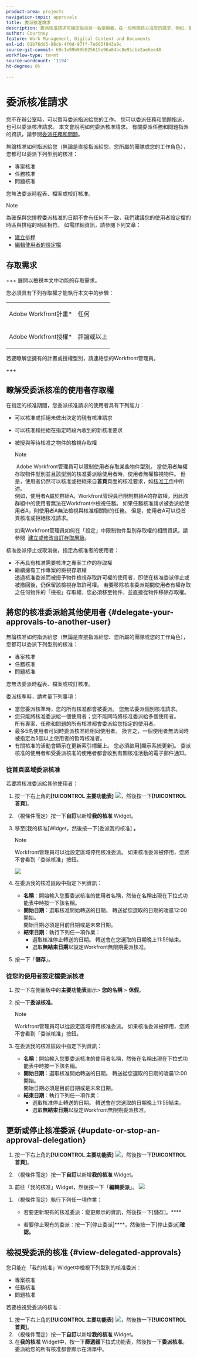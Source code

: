 ```yaml
---
product-area: projects
navigation-topic: approvals
title: 委派核准請求
description: 委派核准請求可讓您指派另一名使用者，在一段時間核心准您的請求，例如，當您休假時。
author: Courtney
feature: Work Management, Digital Content and Documents
exl-id: 01b76dd5-98cb-4f0d-97ff-7e665f843a9c
source-git-commit: 69c1e99b996025615e96a84bc8e91cbe2ae6ee48
workflow-type: tm+mt
source-wordcount: '1194'
ht-degree: 0%

---
```


# 委派核准請求

您不在辦公室時，可以暫時委派指派給您的工作。 您可以委派任務和問題指派，也可以委派核准請求。 本文會說明如何委派核准請求。 有關委派任務和問題指派的資訊，請參閱[委派任務和問題](../../manage-work/delegate-work/how-to-delegate-work.md)。

無論核准如何指派給您（無論是直接指派給您、您所屬的團隊或您的工作角色），您都可以委派下列型別的核准：

* 專案核准
* 任務核准
* 問題核准

您無法委派時程表、檔案或校訂核准。

>[!NOTE]
>
>為確保與您排程委派核准的日期不會有任何不一致，我們建議您的使用者設定檔的時區與排程的時區相符。 如需詳細資訊，請參閱下列文章：
>
>* [建立排程](../../administration-and-setup/set-up-workfront/configure-timesheets-schedules/create-schedules.md)
>* [編輯使用者的設定檔](../../administration-and-setup/add-users/create-and-manage-users/edit-a-users-profile.md)
>

## 存取需求

+++ 展開以檢視本文中功能的存取需求。

您必須具有下列存取權才能執行本文中的步驟：

<table style="table-layout:auto"> 
 <col> 
 </col> 
 <col> 
 </col> 
 <tbody> 
  <tr> 
   <td role="rowheader"><p>Adobe Workfront計畫*</p></td> 
   <td> <p>任何</p> </td> 
  </tr> 
  <tr> 
   <td role="rowheader"><p>Adobe Workfront授權*</p></td> 
   <td> <p>評論或以上</p> </td> 
  </tr> 
 </tbody> 
</table>

若要瞭解您擁有的計畫或授權型別，請連絡您的Workfront管理員。

+++

## 瞭解受委派核准的使用者存取權

在指定的核准期間，您委派核准請求的使用者具有下列能力：

* 可以核准或拒絕未做出決定的現有核准請求
* 可以核准和拒絕在指定時段內收到的新核准要求
* 被授與等待核准之物件的檢視存取權

  >[!NOTE]
  >
  > Adobe Workfront管理員可以限制使用者存取某些物件型別。 當使用者無權存取物件型別並且該型別的核准委派給使用者時，使用者無權檢視物件。 但是，使用者仍然可以核准或拒絕來自&#x200B;**首頁**&#x200B;頁面的核准要求，如[核准工作](../../review-and-approve-work/manage-approvals/approving-work.md)中所述。\
  >例如，使用者A屬於群組A。Workfront管理員已限制群組A的存取權，因此該群組中的使用者無法在Workfront中檢視任務。 如果任務核准請求被委派給使用者A，則使用者A無法檢視與核准相關聯的任務。 但是，使用者A可以從首頁核准或拒絕核准請求。

  如需Workfront管理員如何在「設定」中限制物件型別存取權的相關資訊，請參閱  [建立或修改自訂存取層級](../../administration-and-setup/add-users/configure-and-grant-access/create-modify-access-levels.md)。 

核准委派停止或取消後，指定為核准者的使用者：

* 不再具有核准需要核准之專案工作的存取權
* 繼續擁有工作專案的檢視存取權\
  透過核准委派而被授予物件檢視存取許可權的使用者，即使在核准委派停止或被撤回後，仍保留該檢視存取許可權。 若要移除核准委派期間使用者有權存取之任何物件的「檢視」存取權，您必須移至物件，並直接從物件移除存取權。

## 將您的核准委派給其他使用者 {#delegate-your-approvals-to-another-user}

無論核准如何指派給您（無論是直接指派給您、您所屬的團隊或您的工作角色），您都可以委派下列型別的核准：

* 專案核准
* 任務核准
* 問題核准

您無法委派時程表、檔案或校訂核准。

委派核準時，請考量下列事項：

* 當您委派核準時，您的所有核准都會被委派。 您無法委派個別核准請求。
* 您只能將核准委派給一個使用者；您不能同時將核准委派給多個使用者。\
  所有專案、任務和問題的所有核准都會委派給您指定的使用者。
* 最多5名使用者可同時委派核准給相同使用者。 換言之，一個使用者無法同時被指定為5個以上使用者的暫時核准者。
* 有關核准的活動會顯示在更新索引標籤上。 您必須啟用[顯示系統更新]。 委派核准的使用者和受委派核准的使用者都會收到有關核准活動的電子郵件通知。

### 從首頁區域委派核准


若要將核准委派給其他使用者：

1. 按一下右上角的&#x200B;**[!UICONTROL 主要功能表]** ![](assets/main-menu-icon.png)，然後按一下&#x200B;**[!UICONTROL 首頁]**。
1. （視條件而定）按一下&#x200B;**自訂**&#x200B;以新增&#x200B;**我的核准** Widget。
1. 移至[我的核准]Widget，然後按一下[委派我的核准] **。**

   >[!NOTE]
   >
   >Workfront管理員可以從設定區域停用核准委派。 如果核准委派被停用，您將不會看到「委派核准」按鈕。

   ![](assets/delegate-approvals-home.png)

1. 在委派我的核准區段中指定下列資訊：

   * **名稱**：開始輸入您要委派核准的使用者名稱，然後在名稱出現在下拉式功能表中時按一下該名稱。
   * **開始日期**：選取核准開始轉送的日期。 轉送從您選取的日期的凌晨12:00開始。\
     開始日期必須是目前日期或是未來日期。
   * **結束日期**：執行下列任一項作業：
      * 選取核准停止轉送的日期。 轉送會在您選取的日期晚上11:59結束。
      * 選取&#x200B;**無結束日期**&#x200B;以設定Workfront無限期委派核准。

1. 按一下「**儲存**」。

### 從您的使用者設定檔委派核准

1. 按一下左側面板中的&#x200B;**主要功能表**&#x200B;圖示> **您的名稱** > **休假**。
1. 按一下&#x200B;**委派核准**。

   >[!NOTE]
   >
   >Workfront管理員可以從設定區域停用核准委派。 如果核准委派被停用，您將不會看到「委派核准」按鈕。
1. 在委派我的核准區段中指定下列資訊：

   * **名稱**：開始輸入您要委派核准的使用者名稱，然後在名稱出現在下拉式功能表中時按一下該名稱。
   * **開始日期**：選取核准開始轉送的日期。 轉送從您選取的日期的凌晨12:00開始。\
     開始日期必須是目前日期或是未來日期。
   * **結束日期**：執行下列任一項作業：
      * 選取核准停止轉送的日期。 轉送會在您選取的日期晚上11:59結束。
      * 選取&#x200B;**無結束日期**&#x200B;以設定Workfront無限期委派核准。

## 更新或停止核准委派 {#update-or-stop-an-approval-delegation}

1. 按一下右上角的&#x200B;**[!UICONTROL 主要功能表]** ![](assets/main-menu-icon.png)，然後按一下&#x200B;**[!UICONTROL 首頁]**。
1. （視條件而定）按一下&#x200B;**自訂**&#x200B;以新增&#x200B;**我的核准** Widget。

1. 前往「我的核准」Widget，然後按一下「**編輯委派**」。
   ![](assets/edit-delegations.png)
<!--
   Or

   If your system or group administrator enabled task and issue delegation, click **Edit delegation**, then click **Delegate approvals**.   -->

1. （視條件而定）執行下列任一項作業：

   * 若要更新現有的核准委派：變更顯示的資訊，然後按一下[儲存]。****

   * 若要停止現有的委派：按一下[停止委派]****，然後按一下[停止委派]**確認。**

## 檢視受委派的核准 {#view-delegated-approvals}

您只能在「我的核准」Widget中檢視下列型別的核准委派：

* 專案核准
* 任務核准
* 問題核准

若要檢視受委派的核准：

1. 按一下右上角的&#x200B;**[!UICONTROL 主要功能表]** ![](assets/main-menu-icon.png)，然後按一下&#x200B;**[!UICONTROL 首頁]**。
1. （視條件而定）按一下&#x200B;**自訂**&#x200B;以新增&#x200B;**我的核准** Widget。
1. 在&#x200B;**我的核准** Widget中，按一下&#x200B;**篩選器**&#x200B;下拉式功能表，然後按一下&#x200B;**委派核准**。\
   委派給您的所有核准都會顯示在清單中。
